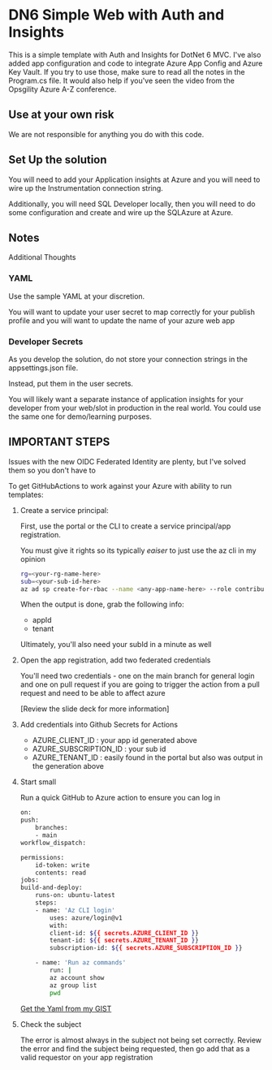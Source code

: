 # DN6 Simple Web with Auth and Insights

This is a simple template with Auth and Insights for DotNet 6 MVC.  I've also added app configuration and code to integrate Azure App Config and Azure Key Vault.  If you try to use those, make sure to read all the notes in the Program.cs file.  It would also help if you've seen the video from the Opsgility Azure A-Z conference.

## Use at your own risk

We are not responsible for anything you do with this code.

## Set Up the solution

You will need to add your Application insights at Azure and you will need to wire up the Instrumentation connection string.

Additionally, you will need SQL Developer locally, then you will need to do some configuration and create and wire up the SQLAzure at Azure.

## Notes

Additional Thoughts

### YAML

Use the sample YAML at your discretion.

You will want to update your user secret to map correctly for your publish profile and you will want to update the name of your azure web app

### Developer Secrets

As you develop the solution, do not store your connection strings in the appsettings.json file.

Instead, put them in the user secrets.

You will likely want a separate instance of application insights for your developer from your web/slot in production in the real world.  You could use the same one for demo/learning purposes.

## IMPORTANT STEPS

Issues with the new OIDC Federated Identity are plenty, but I've solved them so you don't have to

To get GitHubActions to work against your Azure with ability to run templates:

1. Create a service principal:

    First, use the portal or the CLI to create a service principal/app registration.

    You must give it rights so its typically *eaiser* to just use the az cli in my opinion

    ```bash
    rg=<your-rg-name-here>
    sub=<your-sub-id-here>
    az ad sp create-for-rbac --name <any-app-name-here> --role contributor --scopes /subscriptions/$sub/resourcegroups/$rg 
    ```  

    When the output is done, grab the following info:
    - appId
    - tenant

    Ultimately, you'll also need your subId in a minute as well

1. Open the app registration, add two federated credentials

    You'll need two credentials - one on the main branch for general login and one on pull request if you are going to trigger the action from a pull request and need to be able to affect azure

    [Review the slide deck for more information]

1. Add credentials into Github Secrets for Actions

    - AZURE_CLIENT_ID : your app id generated above
    - AZURE_SUBSCRIPTION_ID : your sub id
    - AZURE_TENANT_ID : easily found in the portal but also was output in the generation above

2. Start small

    Run a quick GitHub to Azure action to ensure you can log in

    ```bash
    on:
    push:
        branches:
        - main
    workflow_dispatch:

    permissions:
        id-token: write
        contents: read
    jobs: 
    build-and-deploy:
        runs-on: ubuntu-latest
        steps:
        - name: 'Az CLI login'
            uses: azure/login@v1
            with:
            client-id: ${{ secrets.AZURE_CLIENT_ID }}
            tenant-id: ${{ secrets.AZURE_TENANT_ID }}
            subscription-id: ${{ secrets.AZURE_SUBSCRIPTION_ID }}
    
        - name: 'Run az commands'
            run: |
            az account show
            az group list
            pwd 
    ```  

    [Get the Yaml from my GIST](https://gist.github.com/blgorman/ada77d3c50c120323044d6f12e520a74)

1. Check the subject

    The error is almost always in the subject not being set correctly.  Review the error and find the subject being requested, then go add that as a valid requestor on your app registration